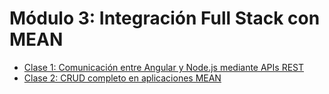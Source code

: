 # Módulo 3: Integración Full Stack con MEAN

- [Clase 1: Comunicación entre Angular y Node.js mediante APIs REST](lesson-1/README.md)
- [Clase 2: CRUD completo en aplicaciones MEAN](lesson-2/README.md)
